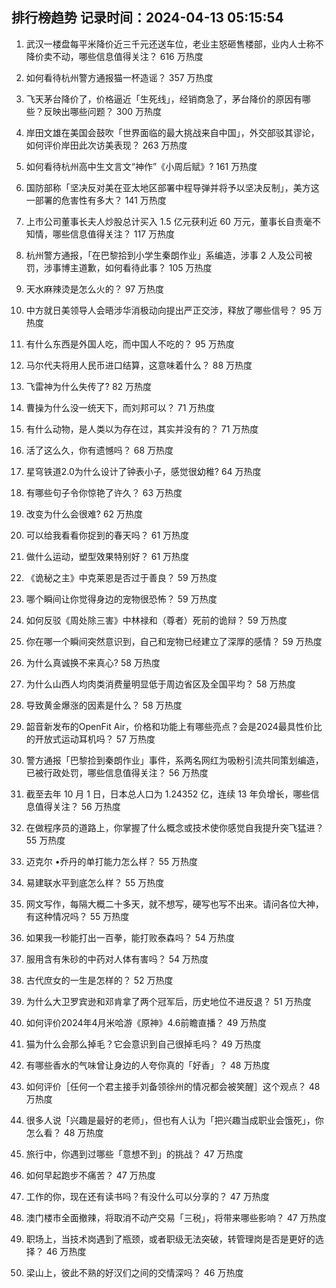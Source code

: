 
## 排行榜趋势 记录时间：2024-04-13 05:15:54
  
  1. 武汉一楼盘每平米降价近三千元还送车位，老业主怒砸售楼部，业内人士称不降价卖不动，哪些信息值得关注？ 616 万热度
    
  2. 如何看待杭州警方通报猫一杯造谣？ 357 万热度
    
  3. 飞天茅台降价了，价格逼近「生死线」，经销商急了，茅台降价的原因有哪些？反映出哪些问题？ 300 万热度
    
  4. 岸田文雄在美国会鼓吹「世界面临的最大挑战来自中国」，外交部驳其谬论，如何评价岸田此次访美表现？ 263 万热度
    
  5. 如何看待杭州高中生文言文“神作”《小周后赋》? 161 万热度
    
  6. 国防部称「坚决反对美在亚太地区部署中程导弹并将予以坚决反制」，美方这一部署的危害性有多大？ 141 万热度
    
  7. 上市公司董事长夫人炒股总计买入 1.5 亿元获利近 60 万元，董事长自责毫不知情，哪些信息值得关注？ 117 万热度
    
  8. 杭州警方通报，「在巴黎拾到小学生秦朗作业」系编造，涉事 2 人及公司被罚，涉事博主道歉，如何看待此事？ 105 万热度
    
  9. 天水麻辣烫是怎么火的？ 97 万热度
    
  10. 中方就日美领导人会晤涉华消极动向提出严正交涉，释放了哪些信号？ 95 万热度
    
  11. 有什么东西是外国人吃，而中国人不吃的？ 95 万热度
    
  12. 马尔代夫将用人民币进口结算，这意味着什么？ 88 万热度
    
  13. 飞雷神为什么失传了? 82 万热度
    
  14. 曹操为什么没一统天下，而刘邦可以？ 71 万热度
    
  15. 有什么动物，是人类以为存在过，其实并没有的？ 71 万热度
    
  16. 活了这么久，你有遗憾吗？ 68 万热度
    
  17. 星穹铁道2.0为什么设计了钟表小子，感觉很幼稚? 64 万热度
    
  18. 有哪些句子令你惊艳了许久？ 63 万热度
    
  19. 改变为什么会很难? 62 万热度
    
  20. 可以给我看看你捉到的春天吗？ 61 万热度
    
  21. 做什么运动，塑型效果特别好？ 61 万热度
    
  22. 《诡秘之主》中克莱恩是否过于善良？ 59 万热度
    
  23. 哪个瞬间让你觉得身边的宠物很恐怖？ 59 万热度
    
  24. 如何反驳《周处除三害》中林禄和（尊者）死前的诡辩？ 59 万热度
    
  25. 你在哪一个瞬间突然意识到，自己和宠物已经建立了深厚的感情？ 59 万热度
    
  26. 为什么真诚换不来真心? 58 万热度
    
  27. 为什么山西人均肉类消费量明显低于周边省区及全国平均？ 58 万热度
    
  28. 导致黄金爆涨的因素是什么？ 58 万热度
    
  29. 韶音新发布的OpenFit Air，价格和功能上有哪些亮点？会是2024最具性价比的开放式运动耳机吗？ 57 万热度
    
  30. 警方通报「巴黎捡到秦朗作业」事件，系两名网红为吸粉引流共同策划编造，已被行政处罚，哪些信息值得关注？ 56 万热度
    
  31. 截至去年 10 月 1 日，日本总人口为 1.24352 亿，连续 13 年负增长，哪些信息值得关注？ 56 万热度
    
  32. 在做程序员的道路上，你掌握了什么概念或技术使你感觉自我提升突飞猛进？ 55 万热度
    
  33. 迈克尔 •乔丹的单打能力怎么样？ 55 万热度
    
  34. 易建联水平到底怎么样？ 55 万热度
    
  35. 网文写作，每隔大概二十多天，就不想写，硬写也写不出来。请问各位大神，有这种情况吗？ 55 万热度
    
  36. 如果我一秒能打出一百拳，能打败泰森吗？ 54 万热度
    
  37. 服用含有朱砂的中药对人体有害吗？ 54 万热度
    
  38. 古代庶女的一生是怎样的？ 52 万热度
    
  39. 为什么大卫罗宾逊和邓肯拿了两个冠军后，历史地位不进反退？ 51 万热度
    
  40. 如何评价2024年4月米哈游《原神》4.6前瞻直播？ 49 万热度
    
  41. 猫为什么会那么掉毛？它会意识到自己很掉毛吗？ 49 万热度
    
  42. 有哪些香水的气味曾让身边的人夸你真的「好香」？ 48 万热度
    
  43. 如何评价［任何一个君主接手刘备领徐州的情况都会被笑醒］这个观点？ 48 万热度
    
  44. 很多人说「兴趣是最好的老师」，但也有人认为「把兴趣当成职业会饿死」，你怎么看？ 48 万热度
    
  45. 旅行中，你遇到过哪些「意想不到」的挑战？ 47 万热度
    
  46. 如何早起跑步不痛苦？ 47 万热度
    
  47. 工作的你，现在还有读书吗？有没什么可以分享的？ 47 万热度
    
  48. 澳门楼市全面撤辣，将取消不动产交易「三税」，将带来哪些影响？ 47 万热度
    
  49. 职场上，当技术岗遇到了瓶颈，或者职级无法突破，转管理岗是否是更好的选择？ 46 万热度
    
  50. 梁山上，彼此不熟的好汉们之间的交情深吗？ 46 万热度
    